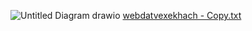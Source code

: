 
![Untitled Diagram drawio](https://user-images.githubusercontent.com/95838086/225044691-c4de7b98-0ae6-4ce2-a942-d16b55b81625.png)
[webdatvexekhach - Copy.txt](https://github.com/dobinh3212/WED-DAT-VE-XE-KHACH/files/10970214/webdatvexekhach.-.Copy.txt)
